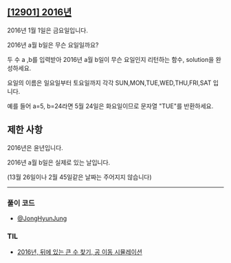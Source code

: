 ## [[12901] 2016년](https://school.programmers.co.kr/learn/courses/30/lessons/12901)

2016년 1월 1일은 금요일입니다. 

2016년 a월 b일은 무슨 요일일까요? 

두 수 a ,b를 입력받아 2016년 a월 b일이 무슨 요일인지 리턴하는 함수, solution을 완성하세요. 

요일의 이름은 일요일부터 토요일까지 각각 SUN,MON,TUE,WED,THU,FRI,SAT 입니다. 

예를 들어 a=5, b=24라면 5월 24일은 화요일이므로 문자열 "TUE"를 반환하세요.

## 제한 사항

2016년은 윤년입니다.

2016년 a월 b일은 실제로 있는 날입니다. 

(13월 26일이나 2월 45일같은 날짜는 주어지지 않습니다)

***

### 풀이 코드

- [@JongHyunJung](https://github.com/viaunixue/algorithm-study/blob/main/Programmers/12901/jjh.py)

### TIL

* [2016년, 뒤에 있는 큰 수 찾기, 공 이동 시뮬레이션](https://almond0115.tistory.com/entry/programmers-2016년-뒤에-있는-큰-수-찾기-공-이동-시뮬레이션)